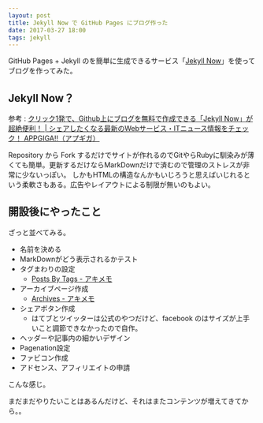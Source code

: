 ```yaml
---
layout: post
title: Jekyll Now で GitHub Pages にブログ作った
date: 2017-03-27 18:00
tags: jekyll
---
```


GitHub Pages + Jekyll のを簡単に生成できるサービス「<a href="http://www.jekyllnow.com/" target="_blank">Jekyll Now</a>」を使ってブログを作ってみた。

## Jekyll Now？

参考 : <a href="http://plus.appgiga.jp/masatolan/2015/01/13/55047/" target="_blank">クリック1発で、Github上にブログを無料で作成できる「Jekyll Now」が超絶便利！ | シェアしたくなる最新のWebサービス・ITニュース情報をチェック！ APPGIGA!!（アプギガ）</a>

Repository から Fork するだけでサイトが作れるのでGitやらRubyに馴染みが薄くても簡単。更新するだけならMarkDownだけで済むので管理のストレスが非常に少ないっぽい。
しかもHTMLの構造なんかもいじろうと思えばいじれるという柔軟さもある。広告やレイアウトによる制限が無いのもよい。

## 開設後にやったこと

ざっと並べてみる。

* 名前を決める
* MarkDownがどう表示されるかテスト
* タグまわりの設定
  * <a href="https://akio6o6.github.io/blog/tags" target="_blank">Posts By Tags - アキメモ</a>
* アーカイブページ作成
    * <a href="https://akio6o6.github.io/blog/archives" target="_blank">Archives - アキメモ</a>
* シェアボタン作成
    * はてブとツイッターは公式のやつだけど、facebook のはサイズが上手いこと調節できなかったので自作。
* ヘッダーや記事内の細かいデザイン
* Pagenation設定
* ファビコン作成
* アドセンス、アフィリエイトの申請

こんな感じ。

まだまだやりたいことはあるんだけど、それはまたコンテンツが増えてきてから。。
